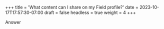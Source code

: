 +++
title = 'What content can I share on my Field profile?'
date = 2023-10-17T17:57:30-07:00
draft = false
headless = true
weight = 4
+++

Answer
